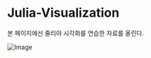 # Julia-Visualization
본 페이지에선 줄리아 시각화를 연습한 자료를 올린다.

![Image](https://github.com/user-attachments/assets/66c3a31d-e6b7-4294-86a4-01ef6253184d)
